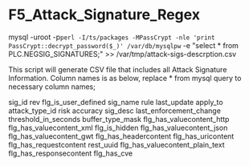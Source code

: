 # F5_Attack_Signature_Regex

mysql -uroot -p`perl -I/ts/packages -MPassCrypt -nle 'print PassCrypt::decrypt_password($_)' /var/db/mysqlpw` -e "select * from PLC.NEGSIG_SIGNATURES;" >> /var/tmp/attack-sigs-descrption.csv

This script will generate CSV file that includes all Attack Signature Information. Column names is as below, replace * from mysql query to necessary column names;

sig_id
rev	
flg_is_user_defined	sig_name
rule
last_update	apply_to
attack_type_id	risk
accuracy
sig_desc
last_enforcement_change	threshold_in_seconds
buffer_type_mask
flg_has_valuecontent_http
flg_has_valuecontent_xml
flg_is_hidden
flg_has_valuecontent_json
flg_has_valuecontent_gwt
flg_has_headercontent
flg_has_uricontent
flg_has_requestcontent
rest_uuid
flg_has_valuecontent_plain_text
flg_has_responsecontent
flg_has_cve
